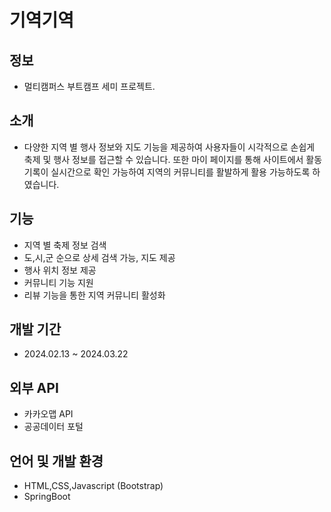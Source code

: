 # 기역기역

## 정보
 - 멀티캠퍼스 부트캠프 세미 프로젝트.

## 소개
 - 다양한 지역 별 행사 정보와 지도 기능을 제공하여 사용자들이 시각적으로 손쉽게 축제 및 행사 정보를 접근할 수 있습니다. 또한 마이 페이지를 통해 사이트에서 활동 기록이 실시간으로 확인 가능하여 지역의 커뮤니티를 활발하게 활용 가능하도록 하였습니다.

## 기능
 - 지역 별 축제 정보 검색
 - 도,시,군 순으로 상세 검색 가능, 지도 제공
 - 행사 위치 정보 제공
 - 커뮤니티 기능 지원
 - 리뷰 기능을 통한 지역 커뮤니티 활성화

## 개발 기간
 - 2024.02.13 ~ 2024.03.22

## 외부 API
 - 카카오맵 API
 - 공공데이터 포털

## 언어 및 개발 환경
 - HTML,CSS,Javascript (Bootstrap)
 - SpringBoot
